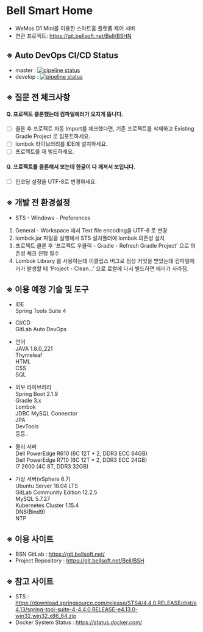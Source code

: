 Bell Smart Home
====================
- WeMos D1 Mini를 이용한 스마트홈 플랫폼 제어 서버  
- 연관 프로젝트: https://git.bellsoft.net/Bell/BSHN  


## ※ Auto DevOps CI/CD Status
- master : 
[![pipeline status](https://git.bellsoft.net/Bell/BSH/badges/master/pipeline.svg)](https://git.bellsoft.net/Bell/BSH/commits/master)
- develop : 
[![pipeline status](https://git.bellsoft.net/Bell/BSH/badges/develop/pipeline.svg)](https://git.bellsoft.net/Bell/BSH/commits/develop)
  
## ※ 질문 전 체크사항  
#### Q. 프로젝트 클론했는데 컴파일에러가 오지게 뜹니다.
* [ ]  클론 후 프로젝트 자동 Import를 체크했다면, 기존 프로젝트를 삭제하고 Existing Gradle Project 로 임포트하세요.  
* [ ]  lombok 라이브러리를 IDE에 설치하세요.  
* [ ]  프로젝트를 재 빌드하세요.  

#### Q. 프로젝트를 클론해서 보는데 한글이 다 깨져서 보입니다.  
* [ ]  인코딩 설정을 UTF-8로 변경하세요.  


## ※ 개발 전 환경설정  
- STS - Windows - Preferences  
1. General - Workspace 에서 Text file encoding을 UTF-8 로 변경   
2. lombok.jar 파일을 실행해서 STS 설치폴더에 lombok 의존성 설치     
3. 프로젝트 클론 후 '프로젝트 우클릭 - Gradle - Refresh Gradle Project' 으로 의존성 체크 진행 필수   
4. Lombok Library 를 사용하는데 이클립스 버그로 정상 커밋을 받았는데 컴파일에러가 발생할 때 'Project - Clean...' 으로 로컬에 다시 빌드하면 에러가 사라짐.  


## ※ 이용 예정 기술 및 도구  
- IDE  
Spring Tools Suite 4  

- CI/CD  
GitLab Auto DevOps  

- 언어  
JAVA 1.8.0_221  
Thymeleaf  
HTML  
CSS  
SQL  

- 외부 라이브러리  
Spring Boot 2.1.9  
Gradle 3.x  
Lombok  
JDBC MySQL Connector  
JPA  
DevTools  
등등..

- 물리 서버  
Dell PowerEdge R610 (6C 12T * 2, DDR3 ECC 64GB)  
Dell PowerEdge R710 (6C 12T * 2, DDR3 ECC 24GB)  
I7 2600 (4C 8T, DDR3 32GB)  

- 가상 서버(vSphere 6.7)  
Ubuntu Server 18.04 LTS  
GitLab Community Edition 12.2.5  
MySQL 5.7.27  
Kubernetes Cluster 1.15.4  
DNS(Bind9)  
NTP  



## ※ 이용 사이트  
- BSN GitLab : https://git.bellsoft.net/  
- Project Repository : https://git.bellsoft.net/Bell/BSH  


## ※ 참고 사이트  
- STS : https://download.springsource.com/release/STS4/4.4.0.RELEASE/dist/e4.13/spring-tool-suite-4-4.4.0.RELEASE-e4.13.0-win32.win32.x86_64.zip  
- Docker System Status : https://status.docker.com/  

